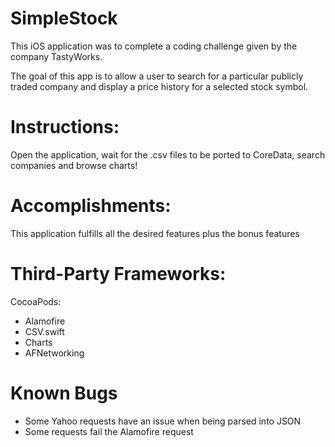# SimpleStock

This iOS application was to complete a coding challenge given by the company TastyWorks.

The goal of this app is to allow a user to search for a particular publicly traded company and display a price history for a selected stock symbol.

# Instructions:

Open the application, wait for the .csv files to be ported to CoreData, search companies and browse charts!

# Accomplishments:

This application fulfills all the desired features plus the bonus features

# Third-Party Frameworks:

CocoaPods:
- Alamofire
- CSV.swift
- Charts
- AFNetworking

# Known Bugs

- Some Yahoo requests have an issue when being parsed into JSON 
- Some requests fail the Alamofire request
